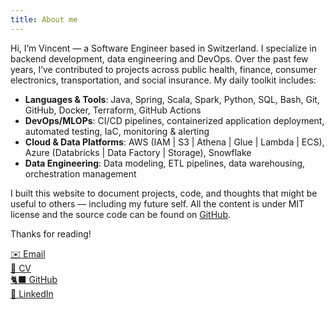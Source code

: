 ```yaml
---
title: About me
---
```

Hi, I’m Vincent — a Software Engineer based in Switzerland. I specialize in backend development, data engineering and DevOps. Over the past few years, I’ve contributed to projects across public health, finance, consumer electronics, transportation, and social insurance. My daily toolkit includes:
* **Languages \& Tools**: Java, Spring, Scala, Spark, Python, SQL, Bash, Git, GitHub, Docker, Terraform, GitHub Actions
* **DevOps/MLOPs**: CI/CD pipelines, containerized application deployment, automated testing, IaC, monitoring & alerting
* **Cloud & Data Platforms**: AWS (IAM | S3 | Athena | Glue | Lambda | ECS), Azure (Databricks | Data Factory | Storage), Snowflake
* **Data Engineering**: Data modeling, ETL pipelines, data warehousing, orchestration management

I built this website to document projects, code, and thoughts that might be useful to others — including my future self. All the content is under MIT license and the source code can be found on [GitHub](https://github.com/datatrigger).

Thanks for reading!

[✉️ Email](mailto:vlg.engineer@gmail.com)  
[📄 CV](/res/cv/software_engineer_vincent_le_goualher.pdf)  
[🐈‍⬛ GitHub](https://github.com/datatrigger)  
[💼 LinkedIn](https://www.linkedin.com/in/vlg-engineer/)  
 